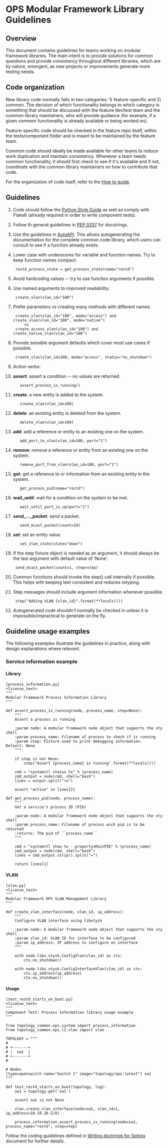 # OPS Modular Framework Library Guidelines

## Overview
This document contains guidelines for teams working on modular framework libraries. The main intent
is to provide solutions for common questions and provide consistency throughout different libraries,
which are by nature, emergent, as new projects or improvements generate more testing needs.

## Code organization
New library code normally falls in two categories: 1) feature-specific and 2) common. The decision
of which functionality belongs to which category is something that should be discussed with the
feature dev/test team and the common library maintainers, who will provide guidance (for example,
if a given common functionality is already available or being worked on).

Feature-specific code should be checked in the feature repo itself, within the tests/component
folder and is meant to be maintained by the feature team.

Common code should ideally be made available for other teams to reduce work duplication and maintain consistency. Whenever a team needs common functionality, it should first check to see if it's
available and if not, coordinate with the common library maintainers on how to contribute that code.

For the organization of code itself, refer to the [How to guide](how_to_guide.md).

## Guidelines
1. Code should follow the [Python Style Guide](https://www.python.org/dev/peps/pep-0008/) as well as
comply with Flake8 (already required in order to write component tests).
  1. Follow th general guidelines in [PEP 0257](https://www.python.org/dev/peps/pep-0257/) for
  docstrings.
  1. Use the guidelines in [AutoAPI](http://autoapi.readthedocs.io/en/latest/#documenting-the-code).
  This allows autogenerating the documentation for the complete common code library, which users can
  consult to see if a function already exists.
1. Lower case with underscores for variable and function names. Try to keep function names compact.

        restd_process_state = get_process_state(name="restd")

1. Avoid hardcoding values -- try to use function arguments if possible.
1. Use named arguments to improved readability:

        create_vlan(vlan_id="100")

1. Prefer parameters vs creating many methods with different names.

        create_vlan(vlan_id="100", mode="access") and create_vlan(vlan_id="100", mode="native")
            vs
        create_access_vlan(vlan_id="100") and create_native_vlan(vlan_id="100")

1. Provide sensible argument defaults which cover most use cases if possible.

        create_vlan(vlan_id=100, mode="access", status="no_shutdown")

1. Action verbs:
  1. **assert**: assert a condition -- no values are returned.

            assert_process_is_running()

  1. **create**: a new entity is added to the system.

            create_vlan(vlan_id=100)

  1. **delete**: an existing entity is deleted from the system.

            delete_vlan(vlan_id=100)

  1. **add**: add a reference or entity to an existing one on the system.

            add_port_to_vlan(vlan_id=100, port="1")

  1. **remove**: remove a reference or entity from an existing one on the system.

            remove_port_from_vlan(vlan_id=100, port="1")

  1. **get**: get a reference to or information from an existing entity in the system.

            get_process_pid(name="restd")

  1. **wait_until**: wait for a condition on the system to be met.

            wait_until_port_is_up(port="1")

  1. **send_..._packet**: send a packet.

            send_mcast_packet(count=10)

  1. **set**: set an entity value.

            set_vlan_state(state="down")

1. If the step fixture object is needed as an argument, it should always be the last argument with
default value of 'None'.

        send_mcast_packet(count=1, step=step)

1. Common functions should invoke the step() call internally if possible. This helps with keeping
text consistent and reduces retyping.
1. Step messages should include argument information whenever possible.

        step("Adding VLAN {vlan_id}".format(**locals()))

1. Autogenerated code shouldn't normally be checked in unless it is impossible/impractical to
generate on the fly.

## Guideline usage examples
The following examples illustrate the guidelines in practice, along with design explanations where
relevant.
### Service information example
#### Library
    [process_information.py]
    <license_text>
    """
    Modular Framework Process Information Library
    """

    def assert_process_is_running(node, process_name, step=None):
        """
        Assert a process is running

        :param node: A modular framework node object that supports the vty shell
        :param process_name: Filename of process to check if is running
        :param step: Fixture used to print debugging information.  Default: None
        """

        if step is not None:
            step("Assert {process_name} is running".format(**locals()))

        cmd = "systemctl status %s" % (process_name)
        cmd_output = node(cmd, shell="bash")
        lines = output.split("\n")

        assert "active" in lines[2]

    def get_process_pid(node, process_name):
        """
        Get a service's process ID (PID)

        :param node: A modular framework node object that supports the vty shell
        :param process_name: Filename of process wich pid is to be returned
        :returns: The pid of ``process_name``
        """

        cmd = "systemctl show %s --property=MainPID" % (process_name)
        cmd_output = node(cmd, shell="bash")
        lines = cmd_output.strip().split("=")

        return lines[1]

#### VLAN
    [vlan.py]
    <license_text>
    """
    Modular Framework OPS VLAN Management Library
    """

    def create_vlan_interface(node, vlan_id, ip_address):
        """
        Configure VLAN interface using libvtysh

        :param node: A modular framework node object that supports the vty shell
        :param vlan_id: VLAN ID for interface to be configured
        :param ip_address: IP address to configure on interface
        """

        with node.libs.vtysh.ConfigVlan(vlan_id) as ctx:
            ctx.no_shutdown()

        with node.libs.vtysh.ConfigInterfaceVlan(vlan_id) as ctx:
            ctx.ip_address(ip_address)
            ctx.no_shutdown()

#### Usage
    [test_restd_starts_on_boot.py]
    <license_text>
    """
    Component Test: Process Information library usage example
    """

    from topology_common.ops.system import process_information
    from topology_common.ops.l2.vlan import vlan

    TOPOLOGY = """
    #
    # +-------+
    # |  sw1  |
    # +-------+
    #

    # Nodes
    [type=openswitch name="Switch 1" image="topology/ops:latest"] sw1
    """

    def test_restd_starts_on_boot(topology, log):
        sw1 = topology.get('sw1')

        assert sw1 is not None

        vlan.create_vlan_interface(node=sw1, vlan_id=1, ip_address=10.10.10.5/8)

        process_information.assert_process_is_running(node=sw1, process_name="restd", step=step)

Follow the coding guidelines defined in [Writing doctrings for Sphinx](writing-docstrings.md) document for further details.
